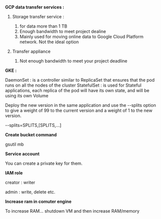 **GCP data transfer services :**

1. Storage transfer service :
   1. for data more than 1 TB
   2. Enough bandwidth to meet project dealine
   3. Mainly used for moving online data to Google Cloud Platform network. Not the ideal option

2. Transfer appliance
   1. Not enough bandwidth to meet your project deadline


**GKE :**

DaemonSet : is a controller similar to ReplicaSet that ensures that the pod runs on all the nodes of the cluster
StatefulSet : is used for Stateful applications, each replica of the pod will have its own state, and will be using its own Volume

Deploy the new version in the same application and use the --splits option to give a weight of 99 to the current version and a weight of 1 to the new version.

--splits=SPLITS,[SPLITS,...]

**Create bucket command**

gsutil mb

**Service account**

You can create a private key for them.

**IAM role**

creator : writer

admin : write, delete etc.

**Increase ram in comuter engine**

To increase RAM... shutdown VM and then increase RAM/memory
